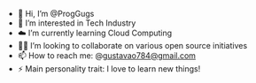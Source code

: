 - 👋 Hi, I’m @ProgGugs
- 👀 I’m interested in Tech Industry
- ☁️ I’m currently learning Cloud Computing
- 👨‍💻 I’m looking to collaborate on various open source initiatives 
- 📫 How to reach me: @gustavao784@gmail.com
- ⚡ Main personality trait: I love to learn new things!


